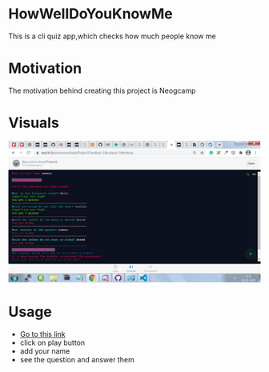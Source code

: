 # HowWellDoYouKnowMe

This is a cli quiz app,which checks how much people know me

# Motivation

The motivation behind creating this project is Neogcamp

# Visuals

![screen image](images\screen.png "a title")

# Usage

* [Go to this link](https://www.google.com)
* click on play button
* add your name
* see the question and answer them


